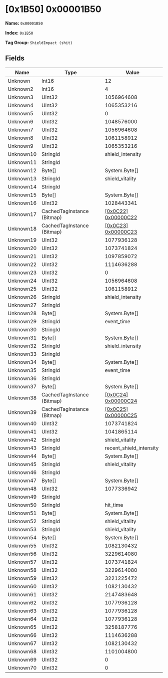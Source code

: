 # [0x1B50] 0x00001B50

**Name:** ```0x00001B50```

**Index:** ```0x1B50```

**Tag Group:** ```ShieldImpact (shit)```

## Fields

Name	| Type	| Value
---	|---	|---	|
Unknown	|Int16	|12
Unknown2	|Int16	|4
Unknown3	|UInt32	|1056964608
Unknown4	|UInt32	|1065353216
Unknown5	|UInt32	|0
Unknown6	|UInt32	|1048576000
Unknown7	|UInt32	|1056964608
Unknown8	|UInt32	|1061158912
Unknown9	|UInt32	|1065353216
Unknown10	|StringId	|shield_intensity
Unknown11	|StringId	|
Unknown12	|Byte[]	|System.Byte[]
Unknown13	|StringId	|shield_vitality
Unknown14	|StringId	|
Unknown15	|Byte[]	|System.Byte[]
Unknown16	|UInt32	|1028443341
Unknown17	|CachedTagInstance (Bitmap)	|[[0x0C22] 0x00000C22](../Bitmap/0C22.md)
Unknown18	|CachedTagInstance (Bitmap)	|[[0x0C23] 0x00000C23](../Bitmap/0C23.md)
Unknown19	|UInt32	|1077936128
Unknown20	|UInt32	|1073741824
Unknown21	|UInt32	|1097859072
Unknown22	|UInt32	|1114636288
Unknown23	|UInt32	|0
Unknown24	|UInt32	|1056964608
Unknown25	|UInt32	|1061158912
Unknown26	|StringId	|shield_intensity
Unknown27	|StringId	|
Unknown28	|Byte[]	|System.Byte[]
Unknown29	|StringId	|event_time
Unknown30	|StringId	|
Unknown31	|Byte[]	|System.Byte[]
Unknown32	|StringId	|shield_intensity
Unknown33	|StringId	|
Unknown34	|Byte[]	|System.Byte[]
Unknown35	|StringId	|event_time
Unknown36	|StringId	|
Unknown37	|Byte[]	|System.Byte[]
Unknown38	|CachedTagInstance (Bitmap)	|[[0x0C24] 0x00000C24](../Bitmap/0C24.md)
Unknown39	|CachedTagInstance (Bitmap)	|[[0x0C25] 0x00000C25](../Bitmap/0C25.md)
Unknown40	|UInt32	|1073741824
Unknown41	|UInt32	|1041865114
Unknown42	|StringId	|shield_vitality
Unknown43	|StringId	|recent_shield_intensity
Unknown44	|Byte[]	|System.Byte[]
Unknown45	|StringId	|shield_vitality
Unknown46	|StringId	|
Unknown47	|Byte[]	|System.Byte[]
Unknown48	|UInt32	|1077336942
Unknown49	|StringId	|
Unknown50	|StringId	|hit_time
Unknown51	|Byte[]	|System.Byte[]
Unknown52	|StringId	|shield_vitality
Unknown53	|StringId	|shield_vitality
Unknown54	|Byte[]	|System.Byte[]
Unknown55	|UInt32	|1082130432
Unknown56	|UInt32	|3229614080
Unknown57	|UInt32	|1073741824
Unknown58	|UInt32	|3229614080
Unknown59	|UInt32	|3221225472
Unknown60	|UInt32	|1082130432
Unknown61	|UInt32	|2147483648
Unknown62	|UInt32	|1077936128
Unknown63	|UInt32	|1077936128
Unknown64	|UInt32	|1077936128
Unknown65	|UInt32	|3258187776
Unknown66	|UInt32	|1114636288
Unknown67	|UInt32	|1082130432
Unknown68	|UInt32	|1101004800
Unknown69	|UInt32	|0
Unknown70	|UInt32	|0


